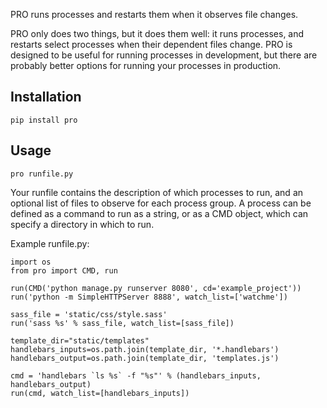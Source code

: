 PRO runs processes and restarts them when it observes file changes.

PRO only does two things, but it does them well: it runs processes,
and restarts select processes when their dependent files change.
PRO is designed to be useful for running processes in development, but
there are probably better options for running your processes in production.

Installation
------------

    pip install pro


Usage
-----

    pro runfile.py

Your runfile contains the description of which processes to run, and
an optional list of files to observe for each process group. A process
can be defined as a command to run as a string, or as a CMD object,
which can specify a directory in which to run.

Example runfile.py:

    import os
    from pro import CMD, run

    run(CMD('python manage.py runserver 8080', cd='example_project'))
    run('python -m SimpleHTTPServer 8888', watch_list=['watchme'])

    sass_file = 'static/css/style.sass'
    run('sass %s' % sass_file, watch_list=[sass_file])

    template_dir="static/templates"
    handlebars_inputs=os.path.join(template_dir, '*.handlebars')
    handlebars_output=os.path.join(template_dir, 'templates.js')

    cmd = 'handlebars `ls %s` -f "%s"' % (handlebars_inputs, handlebars_output)
    run(cmd, watch_list=[handlebars_inputs])





